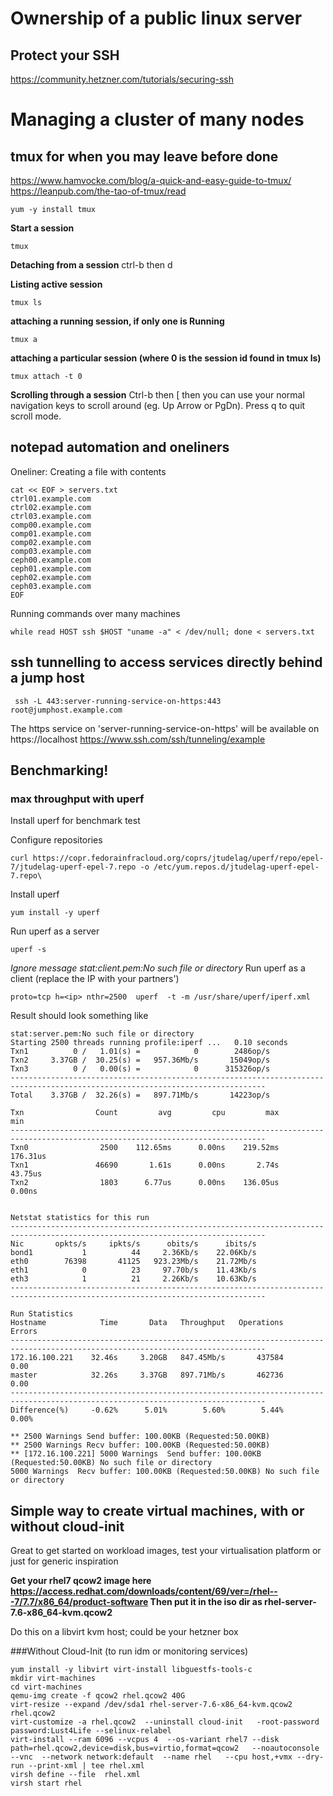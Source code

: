 # Ownership of a public linux server

## Protect your SSH
https://community.hetzner.com/tutorials/securing-ssh

# Managing a cluster of many nodes

## tmux for when you may leave before done
https://www.hamvocke.com/blog/a-quick-and-easy-guide-to-tmux/
https://leanpub.com/the-tao-of-tmux/read

```
yum -y install tmux
```

**Start a session**
```
tmux
```
**Detaching from a session**
ctrl-b then d

**Listing active session**
```
tmux ls
```

**attaching a running session, if only one is Running**
```
tmux a
```
**attaching a particular session (where 0 is the session id found in tmux ls)**
```
tmux attach -t 0
```

**Scrolling through a session**
Ctrl-b then [ then you can use your normal navigation keys to scroll around (eg. Up Arrow or PgDn). Press q to quit scroll mode.

## notepad automation and oneliners

Oneliner: Creating a file with contents
```
cat << EOF > servers.txt
ctrl01.example.com
ctrl02.example.com
ctrl03.example.com
comp00.example.com
comp01.example.com
comp02.example.com
comp03.example.com
ceph00.example.com
ceph01.example.com
ceph02.example.com
ceph03.example.com
EOF
```

Running commands over many machines
```
while read HOST ssh $HOST "uname -a" < /dev/null; done < servers.txt
```

## ssh tunnelling to access services directly behind a jump host

```
 ssh -L 443:server-running-service-on-https:443 root@jumphost.example.com
```
The https service on 'server-running-service-on-https' will be available on https://localhost
https://www.ssh.com/ssh/tunneling/example

## Benchmarking!

### max throughput with uperf
Install uperf for benchmark test

Configure repositories
```
curl https://copr.fedorainfracloud.org/coprs/jtudelag/uperf/repo/epel-7/jtudelag-uperf-epel-7.repo -o /etc/yum.repos.d/jtudelag-uperf-epel-7.repo\
```

Install uperf
```
yum install -y uperf
```

Run uperf as a server

```
uperf -s
```
*Ignore message stat:client.pem:No such file or directory*
Run uperf as a client (replace the IP with your partners')

```
proto=tcp h=<ip> nthr=2500  uperf  -t -m /usr/share/uperf/iperf.xml
```
Result should look something like
```
stat:server.pem:No such file or directory
Starting 2500 threads running profile:iperf ...   0.10 seconds
Txn1          0 /   1.01(s) =            0        2486op/s
Txn2     3.37GB /  30.25(s) =   957.36Mb/s       15049op/s
Txn3          0 /   0.00(s) =            0      315326op/s
-------------------------------------------------------------------------------------------------------------------------------
Total    3.37GB /  32.26(s) =   897.71Mb/s       14223op/s

Txn                Count         avg         cpu         max         min
-------------------------------------------------------------------------------------------------------------------------------
Txn0                2500    112.65ms      0.00ns    219.52ms    176.31us
Txn1               46690       1.61s      0.00ns       2.74s     43.75us
Txn2                1803      6.77us      0.00ns    136.05us      0.00ns


Netstat statistics for this run
-------------------------------------------------------------------------------------------------------------------------------
Nic       opkts/s     ipkts/s      obits/s      ibits/s
bond1           1          44     2.36Kb/s    22.06Kb/s
eth0        76398       41125   923.23Mb/s    21.72Mb/s
eth1            0          23     97.70b/s    11.43Kb/s
eth3            1          21     2.26Kb/s    10.63Kb/s
-------------------------------------------------------------------------------------------------------------------------------

Run Statistics
Hostname            Time       Data   Throughput   Operations      Errors
-------------------------------------------------------------------------------------------------------------------------------
172.16.100.221    32.46s     3.20GB   847.45Mb/s       437584        0.00
master            32.26s     3.37GB   897.71Mb/s       462736        0.00
-------------------------------------------------------------------------------------------------------------------------------
Difference(%)     -0.62%      5.01%        5.60%        5.44%       0.00%

** 2500 Warnings Send buffer: 100.00KB (Requested:50.00KB)
** 2500 Warnings Recv buffer: 100.00KB (Requested:50.00KB)
** [172.16.100.221] 5000 Warnings  Send buffer: 100.00KB (Requested:50.00KB) No such file or directory
5000 Warnings  Recv buffer: 100.00KB (Requested:50.00KB) No such file or directory
```

## Simple way to create virtual machines, with or without cloud-init
Great to get started on workload images, test your virtualisation platform or just for generic inspiration

**Get your rhel7 qcow2 image here https://access.redhat.com/downloads/content/69/ver=/rhel---7/7.7/x86_64/product-software
Then put it in the iso dir as rhel-server-7.6-x86_64-kvm.qcow2**

Do this on a libvirt kvm host; could be your hetzner box

###Without Cloud-Init (to run idm or monitoring services)
```
yum install -y libvirt virt-install libguestfs-tools-c
mkdir virt-machines
cd virt-machines
qemu-img create -f qcow2 rhel.qcow2 40G
virt-resize --expand /dev/sda1 rhel-server-7.6-x86_64-kvm.qcow2 rhel.qcow2
virt-customize -a rhel.qcow2  --uninstall cloud-init   -root-password password:Lust4Life --selinux-relabel
virt-install --ram 6096 --vcpus 4  --os-variant rhel7 --disk path=rhel.qcow2,device=disk,bus=virtio,format=qcow2   --noautoconsole --vnc  --network network:default  --name rhel   --cpu host,+vmx --dry-run --print-xml | tee rhel.xml
virsh define --file  rhel.xml
virsh start rhel
```
